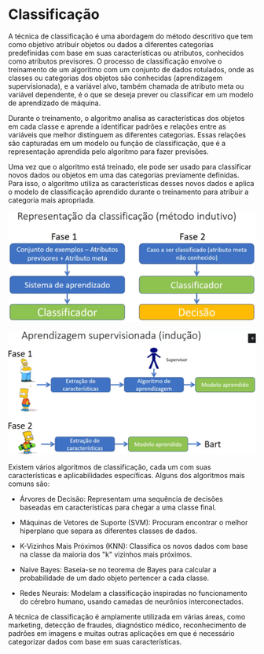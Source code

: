 # Classificação

A técnica de classificação é uma abordagem do método descritivo que tem como objetivo atribuir objetos ou dados a diferentes categorias predefinidas com base em suas características ou atributos, conhecidos como atributos previsores. O processo de classificação envolve o treinamento de um algoritmo com um conjunto de dados rotulados, onde as classes ou categorias dos objetos são conhecidas (aprendizagem supervisionada), e a variável alvo, também chamada de atributo meta ou variável dependente, é o que se deseja prever ou classificar em um modelo de aprendizado de máquina.

Durante o treinamento, o algoritmo analisa as características dos objetos em cada classe e aprende a identificar padrões e relações entre as variáveis que melhor distinguem as diferentes categorias. Essas relações são capturadas em um modelo ou função de classificação, que é a representação aprendida pelo algoritmo para fazer previsões.

Uma vez que o algoritmo está treinado, ele pode ser usado para classificar novos dados ou objetos em uma das categorias previamente definidas. Para isso, o algoritmo utiliza as características desses novos dados e aplica o modelo de classificação aprendido durante o treinamento para atribuir a categoria mais apropriada.

![](./assets/representacao-da-classificacao.png)

![](./assets/representacao-supervisionada-inducao.png)

Existem vários algoritmos de classificação, cada um com suas características e aplicabilidades específicas. Alguns dos algoritmos mais comuns são:

- Árvores de Decisão: Representam uma sequência de decisões baseadas em características para chegar a uma classe final.

- Máquinas de Vetores de Suporte (SVM): Procuram encontrar o melhor hiperplano que separa as diferentes classes de dados.

- K-Vizinhos Mais Próximos (KNN): Classifica os novos dados com base na classe da maioria dos "k" vizinhos mais próximos.

- Naive Bayes: Baseia-se no teorema de Bayes para calcular a probabilidade de um dado objeto pertencer a cada classe.

- Redes Neurais: Modelam a classificação inspiradas no funcionamento do cérebro humano, usando camadas de neurônios interconectados.

A técnica de classificação é amplamente utilizada em várias áreas, como marketing, detecção de fraudes, diagnóstico médico, reconhecimento de padrões em imagens e muitas outras aplicações em que é necessário categorizar dados com base em suas características.